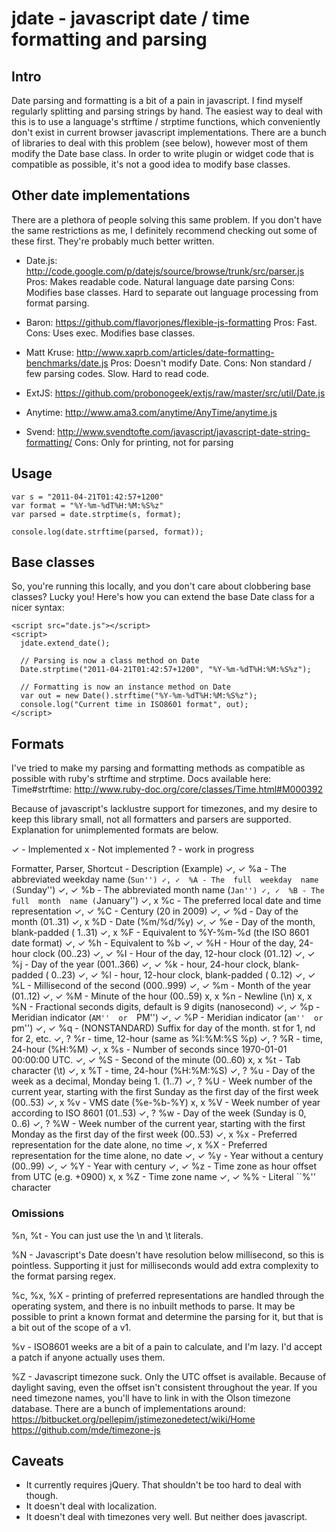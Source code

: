 # jdate - javascript date / time formatting and parsing #

## Intro ##
Date parsing and formatting is a bit of a pain in javascript. I find myself
regularly splitting and parsing strings by hand. The easiest way to deal with
this is to use a language's strftime / strptime functions, which conveniently
don't exist in current browser javascript implementations. There are a bunch of
libraries to deal with this problem (see below), however most of them modify
the Date base class. In order to write plugin or widget code that is compatible
as possible, it's not a good idea to modify base classes.


## Other date implementations ##
There are a plethora of people solving this same problem. If you don't have the
same restrictions as me, I definitely recommend checking out some of these
first. They're probably much better written.

* Date.js: http://code.google.com/p/datejs/source/browse/trunk/src/parser.js
Pros: Makes readable code. Natural language date parsing
Cons: Modifies base classes. Hard to separate out language processing from format parsing.

* Baron: https://github.com/flavorjones/flexible-js-formatting
Pros: Fast.
Cons: Uses exec. Modifies base classes.

* Matt Kruse: http://www.xaprb.com/articles/date-formatting-benchmarks/date.js
Pros: Doesn't modify Date.
Cons: Non standard / few parsing codes. Slow. Hard to read code.

* ExtJS: https://github.com/probonogeek/extjs/raw/master/src/util/Date.js

* Anytime: http://www.ama3.com/anytime/AnyTime/anytime.js

* Svend: http://www.svendtofte.com/javascript/javascript-date-string-formatting/
Cons: Only for printing, not for parsing


## Usage ##

    var s = "2011-04-21T01:42:57+1200"
    var format = "%Y-%m-%dT%H:%M:%S%z"
    var parsed = date.strptime(s, format);

    console.log(date.strftime(parsed, format));


## Base classes ##
So, you're running this locally, and you don't care about clobbering base
classes? Lucky you! Here's how you can extend the base Date class for a nicer
syntax:

    <script src="date.js"></script>
    <script>
      jdate.extend_date();

      // Parsing is now a class method on Date
      Date.strptime("2011-04-21T01:42:57+1200", "%Y-%m-%dT%H:%M:%S%z");

      // Formatting is now an instance method on Date
      var out = new Date().strftime("%Y-%m-%dT%H:%M:%S%z");
      console.log("Current time in ISO8601 format", out);
    </script>


## Formats ##
I've tried to make my parsing and formatting methods as compatible as possible
with ruby's strftime and strptime. Docs available here:
Time#strftime: http://www.ruby-doc.org/core/classes/Time.html#M000392

Because of javascript's lacklustre support for timezones, and my desire to keep
this library small, not all formatters and parsers are supported. Explanation
for unimplemented formats are below.

✓ - Implemented
x - Not implemented
? - work in progress

Formatter, Parser, Shortcut - Description (Example)
✓, ✓  %a - The abbreviated weekday name (``Sun'')
✓, ✓  %A - The  full  weekday  name (``Sunday'')
✓, ✓  %b - The abbreviated month name (``Jan'')
✓, ✓  %B - The  full  month  name (``January'')
✓, x  %c - The preferred local date and time representation
✓, ✓  %C - Century (20 in 2009)
✓, ✓  %d - Day of the month (01..31)
✓, x  %D - Date (%m/%d/%y)
✓, ✓  %e - Day of the month, blank-padded ( 1..31)
✓, x  %F - Equivalent to %Y-%m-%d (the ISO 8601 date format)
✓, ✓  %h - Equivalent to %b
✓, ✓  %H - Hour of the day, 24-hour clock (00..23)
✓, ✓  %I - Hour of the day, 12-hour clock (01..12)
✓, ✓  %j - Day of the year (001..366)
✓, ✓  %k - hour, 24-hour clock, blank-padded ( 0..23)
✓, ✓  %l - hour, 12-hour clock, blank-padded ( 0..12)
✓, ✓  %L - Millisecond of the second (000..999)
✓, ✓  %m - Month of the year (01..12)
✓, ✓  %M - Minute of the hour (00..59)
x, x  %n - Newline (\n)
x, x  %N - Fractional seconds digits, default is 9 digits (nanosecond)
✓, ✓  %p - Meridian indicator (``AM''  or  ``PM'')
✓, ✓  %P - Meridian indicator (``am''  or  ``pm'')
✓, ✓  %q - (NONSTANDARD) Suffix for day of the month. st for 1, nd for 2, etc.
✓, ?  %r - time, 12-hour (same as %I:%M:%S %p)
✓, ?  %R - time, 24-hour (%H:%M)
✓, x  %s - Number of seconds since 1970-01-01 00:00:00 UTC.
✓, ✓  %S - Second of the minute (00..60)
x, x  %t - Tab character (\t)
✓, x  %T - time, 24-hour (%H:%M:%S)
✓, ?  %u - Day of the week as a decimal, Monday being 1. (1..7)
✓, ?  %U - Week  number of the current year, starting with the first Sunday as the first day of the first week (00..53)
✓, x  %v - VMS date (%e-%b-%Y)
x, x  %V - Week number of year according to ISO 8601 (01..53)
✓, ?  %w - Day of the week (Sunday is 0, 0..6)
✓, ?  %W - Week number  of the current year, starting with the first Monday as the first day of the first week (00..53)
✓, x  %x - Preferred representation for the date alone, no time
✓, x  %X - Preferred representation for the time alone, no date
✓, ✓  %y - Year without a century (00..99)
✓, ✓  %Y - Year with century
✓, ✓  %z - Time zone as  hour offset from UTC (e.g. +0900)
x, x  %Z - Time zone name
✓, ✓  %% - Literal ``%'' character

### Omissions ###
%n, %t - You can just use the \n and \t literals.

%N - Javascript's Date doesn't have resolution below millisecond, so this is
 pointless. Supporting it just for milliseconds would add extra complexity to
 the format parsing regex.

%c, %x, %X - printing of preferred representations are handled through the
  operating system, and there is no inbuilt methods to parse. It may be
  possible to print a known format and determine the parsing for it, but that
  is a bit out of the scope of a v1.

%v - ISO8601 weeks are a bit of a pain to calculate, and I'm lazy. I'd accept a
  patch if anyone actually uses them.

%Z - Javascript timezone suck. Only the UTC offset is available. Because of
  daylight saving, even the offset isn't consistent throughout the year. If you
  need timezone names, you'll have to link in with the Olson timezone database.
  There are a bunch of implementations around:
  https://bitbucket.org/pellepim/jstimezonedetect/wiki/Home
  https://github.com/mde/timezone-js

## Caveats ##
* It currently requires jQuery. That shouldn't be too hard to deal with though.
* It doesn't deal with localization.
* It doesn't deal with timezones very well. But neither does javascript.
